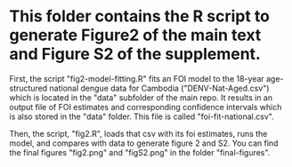 # This folder contains the R script to generate Figure2 of the main text and Figure S2 of the supplement.

First, the script "fig2-model-fitting.R" fits an FOI model to the 18-year age-structured national dengue data for Cambodia ("DENV-Nat-Aged.csv") which is located in the "data" subfolder of the main repo. It results in an output file of FOI estimates and corresponding confidence intervals which is also stored in the "data" folder. This file is called "foi-fit-national.csv".

Then, the script, "fig2.R", loads that csv with its foi estimates, runs the model, and compares with data to generate figure 2 and S2. You can find the final figures "fig2.png" and "figS2.png" in the folder "final-figures".
